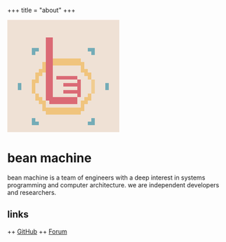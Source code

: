 +++
title = "about"
+++

![logo](/logo.png)
# bean machine

bean machine is a team of engineers with a deep interest in systems programming and computer architecture. we are independent developers and researchers. 

## links
++ [GitHub](https://github.com/bmchtech)
++ [Forum](https://github.com/bmchtech/beanmachine_web/discussions)
